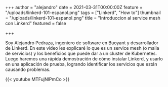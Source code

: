 +++
author = "alejandro"
date = 2021-03-31T00:00:00Z
feature = "/uploads/linkerd-101-espanol.png"
tags = ["Linkerd", "How to"]
thumbnail = "/uploads/linkerd-101-espanol.png"
title = "Introduccion al service mesh con Linkerd"
featured = false

+++

Soy Alejandro Pedraza, ingeniero de software en Buoyant y desarrollador de Linkerd. En este video les explicaré lo que es un service mesh (o malla de servicios) y los beneficios que puede dar a un cluster de Kubernetes. Luego haremos una rápida demostración de cómo instalar Linkerd, y usarlo en una aplicación de prueba, logrando identificar los servicios que están causando problemas.

{{< youtube MTFujNlPmCo >}}
